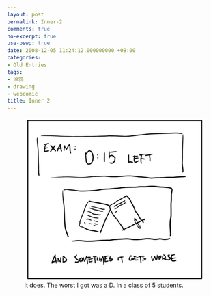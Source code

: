 ```yaml
---
layout: post
permalink: Inner-2
comments: true
no-excerpt: true
use-pswp: true
date: 2008-12-05 11:24:12.000000000 +08:00
categories:
- Old Entries
tags:
- 涂鸦
- drawing
- webcomic
title: Inner 2
---
```


<div class="imgDisplay monod" style="max-width: 535px;" itemscope itemtype="http://schema.org/ImageGallery">
  <figure itemprop="associatedMedia" itemscope itemtype="http://schema.org/ImageObject">
    <a href="/assets/old/Inner2-535x480.jpg" itemprop="contentUrl" data-size="535x480" >
    <img src="/assets/old/Inner2-535x480.jpg" itemprop="thumbnail" 
      title="It does. The worst I got was a D. In a class of 5 students." 
      alt="It does. The worst I got was a D. In a class of 5 students." />
    </a>
    <figcaption itemprop="caption description">It does. The worst I got was a D. In a class of 5 students.</p></figcaption>
  </figure>
</div>

